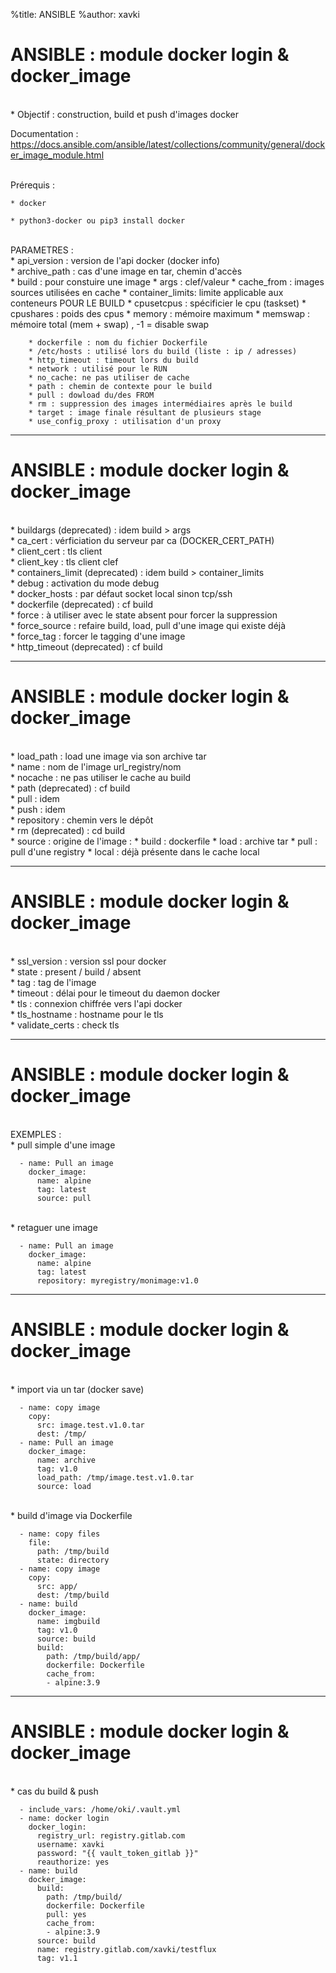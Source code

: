 %title: ANSIBLE
%author: xavki


# ANSIBLE : module docker login & docker_image


<br>
* Objectif : construction, build et push d'images docker

Documentation :
https://docs.ansible.com/ansible/latest/collections/community/general/docker_image_module.html

<br>
Prérequis :

	* docker

	* python3-docker ou pip3 install docker

<br>
PARAMETRES :

<br>
* api_version : version de l'api docker (docker info)

<br>
* archive_path : cas d'une image en tar, chemin d'accès

<br>
* build : pour constuire une image
		* args : clef/valeur
		* cache_from : images sources utilisées en cache
		* container_limits: limite applicable aux conteneurs POUR LE BUILD
					* cpusetcpus : spécificier le cpu (taskset)
					* cpushares : poids des cpus
					* memory : mémoire maximum
					* memswap : mémoire total (mem + swap) , -1 = disable swap

		* dockerfile : nom du fichier Dockerfile
		* /etc/hosts : utilisé lors du build (liste : ip / adresses)
		* http_timeout : timeout lors du build
		* network : utilisé pour le RUN
		* no_cache: ne pas utiliser de cache
		* path : chemin de contexte pour le build
		* pull : dowload du/des FROM
		* rm : suppression des images intermédiaires après le build
		* target : image finale résultant de plusieurs stage
		* use_config_proxy : utilisation d'un proxy

------------------------------------------------------------------------------------------------------

# ANSIBLE : module docker login & docker_image



<br>
* buildargs (deprecated) : idem build > args

<br>
* ca_cert : vérficiation du serveur par ca (DOCKER_CERT_PATH)

<br>
* client_cert : tls client

<br>
* client_key : tls client clef 

<br>
* containers_limit (deprecated) : idem build > container_limits
				
<br>
* debug : activation du mode debug

<br>
* docker_hosts : par défaut socket local sinon tcp/ssh

<br>
* dockerfile (deprecated) : cf build

<br>
* force : à utiliser avec le state absent pour forcer la suppression

<br>
* force_source : refaire build, load, pull d'une image qui existe déjà

<br>
* force_tag : forcer le tagging d'une image

<br>
* http_timeout (deprecated) : cf build

------------------------------------------------------------------------------------------------------

# ANSIBLE : module docker login & docker_image


<br>
* load_path : load une image via son archive tar

<br>
* name : nom de l'image url_registry/nom

<br>
* nocache : ne pas utiliser le cache au build

<br>
* path (deprecated) : cf build

<br>
* pull : idem

<br>
* push : idem

<br>
* repository : chemin vers le dépôt

<br>
* rm (deprecated) : cd build

<br>
* source : origine de l'image :
		* build : dockerfile
		* load : archive tar
		* pull : pull d'une registry
		* local : déjà présente dans le cache local

------------------------------------------------------------------------------------------------------

# ANSIBLE : module docker login & docker_image


<br>
* ssl_version : version ssl pour docker

<br>
* state : present / build / absent

<br>
* tag : tag de l'image

<br>
* timeout : délai pour le timeout du daemon docker

<br>
* tls : connexion chiffrée vers l'api docker

<br>
* tls_hostname : hostname pour le tls

<br>
* validate_certs : check tls


------------------------------------------------------------------------------------------------------

# ANSIBLE : module docker login & docker_image


<br>
EXEMPLES :

<br>
* pull simple d'une image

```
  - name: Pull an image
    docker_image:
      name: alpine
      tag: latest
      source: pull
```

<br>
* retaguer une image

```
  - name: Pull an image
    docker_image:
      name: alpine
      tag: latest
      repository: myregistry/monimage:v1.0
```

------------------------------------------------------------------------------------------------------

# ANSIBLE : module docker login & docker_image


<br>
* import via un tar (docker save)

```
  - name: copy image
    copy:
      src: image.test.v1.0.tar
      dest: /tmp/
  - name: Pull an image
    docker_image:
      name: archive
      tag: v1.0
      load_path: /tmp/image.test.v1.0.tar
      source: load
```

<br>
* build d'image via Dockerfile

```
  - name: copy files
    file:
      path: /tmp/build
      state: directory
  - name: copy image
    copy:
      src: app/
      dest: /tmp/build
  - name: build
    docker_image:
      name: imgbuild
      tag: v1.0
      source: build
      build:
        path: /tmp/build/app/
        dockerfile: Dockerfile
        cache_from:
        - alpine:3.9
```


------------------------------------------------------------------------------------------------------

# ANSIBLE : module docker login & docker_image


<br>
* cas du build & push

```
  - include_vars: /home/oki/.vault.yml
  - name: docker login
    docker_login:
      registry_url: registry.gitlab.com
      username: xavki
      password: "{{ vault_token_gitlab }}"
      reauthorize: yes
  - name: build
    docker_image:
      build:
        path: /tmp/build/
        dockerfile: Dockerfile
        pull: yes
        cache_from:
        - alpine:3.9
      source: build
      name: registry.gitlab.com/xavki/testflux
      tag: v1.1
```

